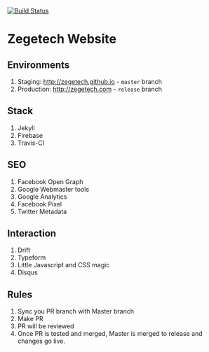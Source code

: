 [![Build Status](https://travis-ci.org/zegetech/zegetech.github.io.svg?branch=master)](https://travis-ci.org/zegetech/zegetech.github.io)
# Zegetech Website 

## Environments
1. Staging: http://zegetech.github.io - `master` branch
2. Production: http://zegetech.com - `release` branch

## Stack
1. Jekyll
2. Firebase
3. Travis-CI

## SEO
1. Facebook Open Graph
2. Google Webmaster tools
3. Google Analytics
4. Facebook Pixel
5. Twitter Metadata

## Interaction
1. Drift
2. Typeform
3. Little Javascript and CSS magic
4. Disqus 

## Rules
1. Sync you PR branch with Master branch
2. Make PR
3. PR will be reviewed
4. Once PR is tested and merged, Master is merged to release and changes go live.
